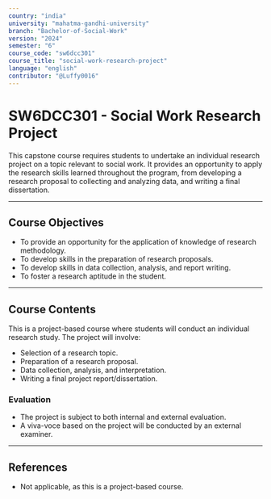 ```yaml
---
country: "india"
university: "mahatma-gandhi-university"
branch: "Bachelor-of-Social-Work"
version: "2024"
semester: "6"
course_code: "sw6dcc301"
course_title: "social-work-research-project"
language: "english"
contributor: "@Luffy0016"
---
```

# SW6DCC301 - Social Work Research Project

This capstone course requires students to undertake an individual research project on a topic relevant to social work. It provides an opportunity to apply the research skills learned throughout the program, from developing a research proposal to collecting and analyzing data, and writing a final dissertation.

---
## Course Objectives

* To provide an opportunity for the application of knowledge of research methodology.
* To develop skills in the preparation of research proposals.
* To develop skills in data collection, analysis, and report writing.
* To foster a research aptitude in the student.

---
## Course Contents

This is a project-based course where students will conduct an individual research study. The project will involve:
* Selection of a research topic.
* Preparation of a research proposal.
* Data collection, analysis, and interpretation.
* Writing a final project report/dissertation.

### Evaluation
* The project is subject to both internal and external evaluation.
* A viva-voce based on the project will be conducted by an external examiner.

---
## References
* Not applicable, as this is a project-based course.